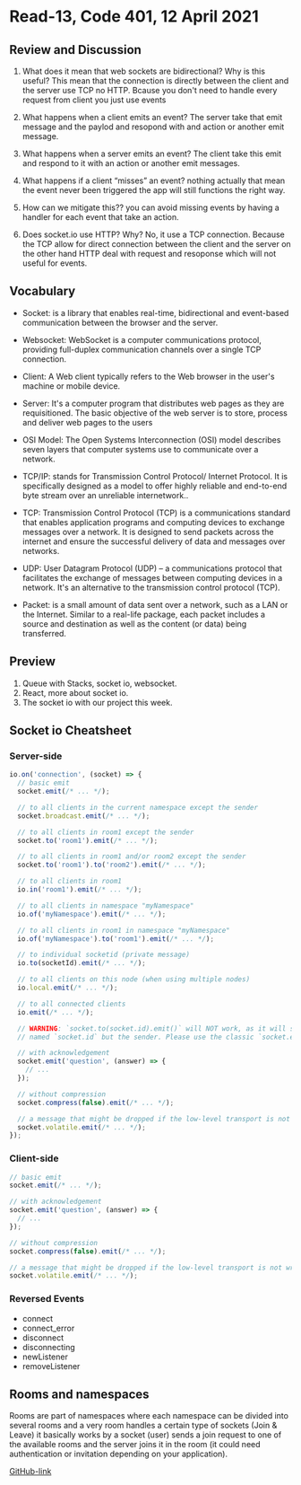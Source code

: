 # Read-13, Code 401, 12 April 2021

## Review and Discussion

1. What does it mean that web sockets are bidirectional? Why is this useful?
   This mean that the connection is directly between the client and the server use TCP no HTTP. Bcause you don't need to handle every request from client you just use events

2. What happens when a client emits an event?
   The server take that emit message and the paylod and resopond with and action or another emit message.

3. What happens when a server emits an event?
   The client take this emit and respond to it with an action or another emit messages.

4. What happens if a client “misses” an event?
   nothing actually that mean the event never been triggered the app will still functions the right way.

5. How can we mitigate this??
   you can avoid missing events by having a handler for each event that take an action.

6. Does socket.io use HTTP? Why?
   No, it use a TCP connection. Because the TCP allow for direct connection between the client and the server on the other hand HTTP deal with request and resoponse which will not useful for events.

## Vocabulary

- Socket: is a library that enables real-time, bidirectional and event-based communication between the browser and the server.

- Websocket: WebSocket is a computer communications protocol, providing full-duplex communication channels over a single TCP connection.

- Client: A Web client typically refers to the Web browser in the user's machine or mobile device.

- Server: It's a computer program that distributes web pages as they are requisitioned. The basic objective of the web server is to store, process and deliver web pages to the users

- OSI Model: The Open Systems Interconnection (OSI) model describes seven layers that computer systems use to communicate over a network.

- TCP/IP: stands for Transmission Control Protocol/ Internet Protocol. It is specifically designed as a model to offer highly reliable and end-to-end byte stream over an unreliable internetwork..

- TCP: Transmission Control Protocol (TCP) is a communications standard that enables application programs and computing devices to exchange messages over a network. It is designed to send packets across the internet and ensure the successful delivery of data and messages over networks.

- UDP: User Datagram Protocol (UDP) – a communications protocol that facilitates the exchange of messages between computing devices in a network. It's an alternative to the transmission control protocol (TCP).

- Packet: is a small amount of data sent over a network, such as a LAN or the Internet. Similar to a real-life package, each packet includes a source and destination as well as the content (or data) being transferred.

## Preview

1. Queue with Stacks, socket io, websocket.
2. React, more about socket io.
3. The socket io with our project this week.

## Socket io Cheatsheet

### Server-side

```javascript
io.on('connection', (socket) => {
  // basic emit
  socket.emit(/* ... */);

  // to all clients in the current namespace except the sender
  socket.broadcast.emit(/* ... */);

  // to all clients in room1 except the sender
  socket.to('room1').emit(/* ... */);

  // to all clients in room1 and/or room2 except the sender
  socket.to('room1').to('room2').emit(/* ... */);

  // to all clients in room1
  io.in('room1').emit(/* ... */);

  // to all clients in namespace "myNamespace"
  io.of('myNamespace').emit(/* ... */);

  // to all clients in room1 in namespace "myNamespace"
  io.of('myNamespace').to('room1').emit(/* ... */);

  // to individual socketid (private message)
  io.to(socketId).emit(/* ... */);

  // to all clients on this node (when using multiple nodes)
  io.local.emit(/* ... */);

  // to all connected clients
  io.emit(/* ... */);

  // WARNING: `socket.to(socket.id).emit()` will NOT work, as it will send to everyone in the room
  // named `socket.id` but the sender. Please use the classic `socket.emit()` instead.

  // with acknowledgement
  socket.emit('question', (answer) => {
    // ...
  });

  // without compression
  socket.compress(false).emit(/* ... */);

  // a message that might be dropped if the low-level transport is not writable
  socket.volatile.emit(/* ... */);
});
```

### Client-side

```javascript
// basic emit
socket.emit(/* ... */);

// with acknowledgement
socket.emit('question', (answer) => {
  // ...
});

// without compression
socket.compress(false).emit(/* ... */);

// a message that might be dropped if the low-level transport is not writable
socket.volatile.emit(/* ... */);
```

### Reversed Events

- connect
- connect_error
- disconnect
- disconnecting
- newListener
- removeListener

## Rooms and namespaces

Rooms are part of namespaces where each namespace can be divided into several rooms and a very room handles a certain type of sockets (Join & Leave) it basically works by a socket (user) sends a join request to one of the available rooms and the server joins it in the room (it could need authentication or invitation depending on your application).

[GitHub-link](https://omar-tarawneh.github.io/reading-notes/reading-notes-code401/read-13)
